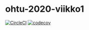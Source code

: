 # ohtu-2020-viikko1
[![CircleCI](https://circleci.com/gh/OttoLasma/ohtu-2020-viikko1.svg?style=svg)](https://circleci.com/gh/OttoLasma/ohtu-2020-viikko1)
[![codecov](https://codecov.io/gh/OttoLasma/ohtu-2020-viikko1/branch/master/graph/badge.svg)](https://codecov.io/gh/OttoLasma/ohtu-2020-viikko1)

